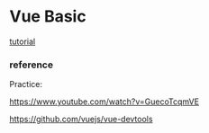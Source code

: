 # Vue Basic



[tutorial](https://juejin.cn/post/6844903571654180878)



### reference

Practice:

https://www.youtube.com/watch?v=GuecoTcqmVE

https://github.com/vuejs/vue-devtools


